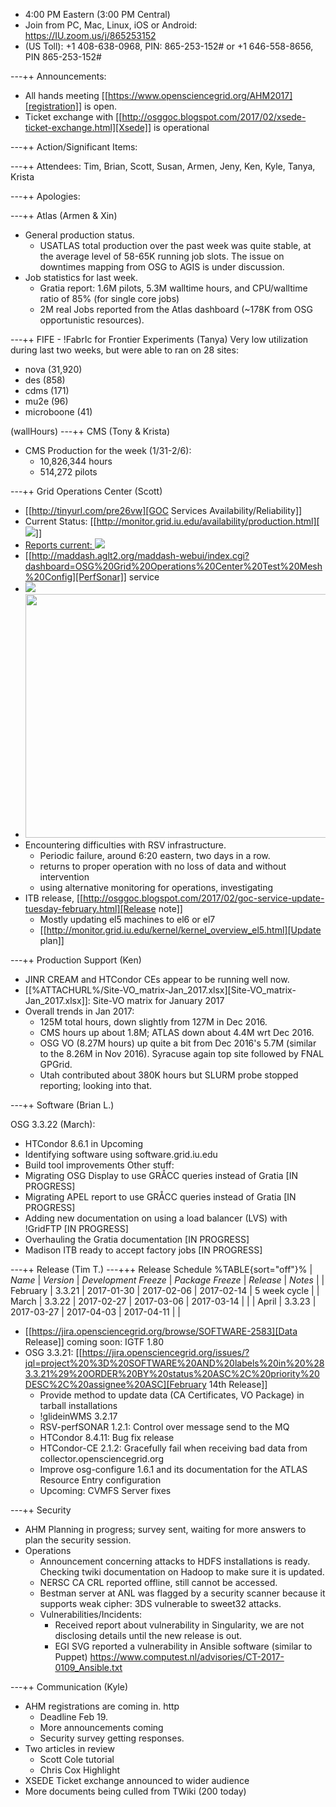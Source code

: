    * 4:00 PM Eastern (3:00 PM Central)
   * Join from PC, Mac, Linux, iOS or Android: https://IU.zoom.us/j/865253152
   * (US Toll): +1 408-638-0968, PIN: 865-253-152# or +1 646-558-8656, PIN 865-253-152#

---++ Announcements: 
   * All hands meeting [[https://www.opensciencegrid.org/AHM2017][registration]] is open.
   * Ticket exchange with [[http://osggoc.blogspot.com/2017/02/xsede-ticket-exchange.html][Xsede]] is operational

---++ Action/Significant Items: 

---++ Attendees: Tim, Brian, Scott, Susan, Armen, Jeny, Ken, Kyle, Tanya, Krista

---++ Apologies:

---++ Atlas (Armen & Xin)  

   * General production status. 
      * USATLAS total production over the past week was quite stable, at the average level of 58-65K running job slots. The issue on downtimes mapping from OSG to AGIS is under discussion.         
   * Job statistics for last week.     
      * Gratia report: 1.6M pilots, 5.3M walltime hours, and CPU/walltime ratio of 85% (for single core jobs)
      * 2M real Jobs reported from the Atlas dashboard (~178K from OSG opportunistic resources). 

---++ FIFE - !FabrIc for Frontier Experiments (Tanya)
Very low utilization during last two weeks, but were able to ran on 28 sites:
   * nova (31,920)
   * des (858)
   * cdms (171)
   * mu2e (96)
   * microboone (41)

(wallHours)
---++ CMS (Tony & Krista)
   * CMS Production for the week (1/31-2/6):
      * 10,826,344 hours
      * 514,272 pilots

---++ Grid Operations Center (Scott)
  * [[http://tinyurl.com/pre26vw][GOC Services Availability/Reliability]]
   * Current Status: [[http://monitor.grid.iu.edu/availability/production.html][<img src="http://monitor.grid.iu.edu/availability/production_status.png">]]
   * <a href="http://reports.grid.iu.edu/reports/">Reports current: <img src="http://steige.grid.iu.edu/steige/status_reports.png"></a>
   * [[http://maddash.aglt2.org/maddash-webui/index.cgi?dashboard=OSG%20Grid%20Operations%20Center%20Test%20Mesh%20Config][PerfSonar]] service
   * <img src="http://gratiaweb1.grid.iu.edu/gratiastatic/today/osg_wall_hours.png"/>
   * <img src="http://osg-flock.grid.iu.edu/monitoring/condor/condor_7day.png" width='630' height='390'  /><br>
   * Encountering difficulties with RSV infrastructure.
      * Periodic failure, around 6:20 eastern, two days in a row.
      * returns to proper operation with no loss of data and without intervention
      * using alternative monitoring for operations, investigating
   * ITB release, [[http://osggoc.blogspot.com/2017/02/goc-service-update-tuesday-february.html][Release note]]
      * Mostly updating el5 machines to el6 or el7
      * [[http://monitor.grid.iu.edu/kernel/kernel_overview_el5.html][Update plan]]

---++ Production Support (Ken)
   * JINR CREAM and HTCondor CEs appear to be running well now.
   * [[%ATTACHURL%/Site-VO_matrix-Jan_2017.xlsx][Site-VO_matrix-Jan_2017.xlsx]]: Site-VO matrix for January 2017
   * Overall trends in Jan 2017: 
      * 125M total hours, down slightly from 127M in Dec 2016.
      * CMS hours up about 1.8M; ATLAS down about 4.4M wrt Dec 2016.
      * OSG VO (8.27M hours) up quite a bit from Dec 2016's 5.7M  (similar to the 8.26M in Nov 2016). Syracuse again top site followed by FNAL GPGrid.
      * Utah contributed about 380K hours but SLURM probe stopped reporting; looking into that.

---++ Software (Brian L.)

OSG 3.3.22 (March): 
   * HTCondor 8.6.1 in Upcoming 
   * Identifying software using software.grid.iu.edu 
   * Build tool improvements 
Other stuff: 
   * Migrating OSG Display to use GR&Aring;CC queries instead of Gratia [IN PROGRESS] 
   * Migrating APEL report to use GR&Aring;CC queries instead of Gratia [IN PROGRESS] 
   * Adding new documentation on using a load balancer (LVS) with !GridFTP [IN PROGRESS] 
   * Overhauling the Gratia documentation [IN PROGRESS] 
   * Madison ITB ready to accept factory jobs [IN PROGRESS]

---++ Release (Tim T.)
---+++ Release Schedule
%TABLE{sort="off"}%
| *Name* | *Version* | *Development Freeze* | *Package Freeze* | *Release* | *Notes* |
| February | 3.3.21 | 2017-01-30 | 2017-02-06 | 2017-02-14 | 5 week cycle |
| March | 3.3.22 | 2017-02-27 | 2017-03-06 | 2017-03-14 | |
| April | 3.3.23 | 2017-03-27 | 2017-04-03 | 2017-04-11 | |

   * [[https://jira.opensciencegrid.org/browse/SOFTWARE-2583][Data Release]] coming soon: IGTF 1.80
   * OSG 3.3.21: [[https://jira.opensciencegrid.org/issues/?jql=project%20%3D%20SOFTWARE%20AND%20labels%20in%20%283.3.21%29%20ORDER%20BY%20status%20ASC%2C%20priority%20DESC%2C%20assignee%20ASC][February 14th Release]]
      * Provide method to update data (CA Certificates, VO Package) in tarball installations
      * !glideinWMS 3.2.17
      * RSV-perfSONAR 1.2.1: Control over message send to the MQ
      * HTCondor 8.4.11: Bug fix release
      * HTCondor-CE 2.1.2: Gracefully fail when receiving bad data from collector.opensciencegrid.org
      * Improve osg-configure 1.6.1 and its documentation for the ATLAS Resource Entry configuration
      * Upcoming: CVMFS Server fixes

---++ Security
   * AHM Planning in progress; survey sent, waiting for more answers to plan the security session.
   * Operations
      * Announcement concerning attacks to HDFS installations is ready. Checking twiki documentation on Hadoop to make sure it is updated.
      * NERSC CA CRL reported offline, still cannot be accessed.
      * Bestman server at ANL was flagged by a security scanner because it supports weak cipher: 3DS vulnerable to sweet32 attacks.
      * Vulnerabilities/Incidents:
         * Received report about vulnerability in Singularity, we are not disclosing details until the new release is out.
         * EGI SVG reported a vulnerability in Ansible software (similar to Puppet) https://www.computest.nl/advisories/CT-2017-0109_Ansible.txt

---++ Communication (Kyle)

   * AHM registrations are coming in.  http
      * Deadline Feb 19.
      * More announcements coming
      * Security survey getting responses.
   * Two articles in review
      * Scott Cole tutorial
      * Chris Cox Highlight
   * XSEDE Ticket exchange announced to wider audience
   * More documents being culled from TWiki (200 today)

